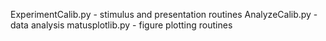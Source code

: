 ExperimentCalib.py - stimulus and presentation routines
AnalyzeCalib.py  - data analysis
matusplotlib.py - figure plotting routines

